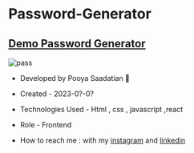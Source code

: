 # Password-Generator
## [Demo Password Generator](https://dashboard-ruddy-ten-93.vercel.app/)

![pass](https://github.com/p-stn/password-generator-/assets/63667741/0abbed63-642d-4a02-a1d5-66839c25dfe2)






- Developed by Pooya Saadatian 🤙

-  Created - 2023-0?-0?

- Technologies Used - Html , css , javascript ,react 

- Role - Frontend

- How to reach me : with my [instagram](https://instagram.com/poya_saadatian) and [linkedin](https://linkedin.com/in/pooya-saadatian-35ab24278)

